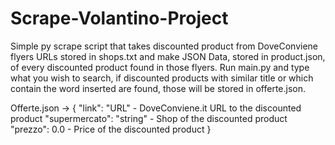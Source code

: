 # Scrape-Volantino-Project

Simple py scrape script that takes discounted product from DoveConviene flyers URLs stored in shops.txt and make JSON Data, stored in product.json, of every discounted product found in those flyers.
Run main.py and type what you wish to search, if discounted products with similar title or which contain the word inserted are found, those will be stored in offerte.json.

Offerte.json -> 
{
  "link": "URL" - DoveConviene.it URL to the discounted product
  "supermercato": "string" - Shop of the discounted product
  "prezzo": 0.0 - Price of the discounted product
}
